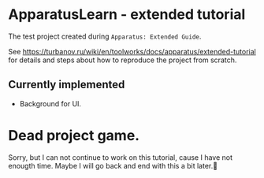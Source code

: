 # ApparatusLearn - extended tutorial
The test project created during ```Apparatus: Extended Guide```.

See https://turbanov.ru/wiki/en/toolworks/docs/apparatus/extended-tutorial for details and steps about how to reproduce the project from scratch. 

## Currently implemented

- Background for UI.

# Dead project game.

Sorry, but I can not continue to work on this tutorial, cause I have not enougth time. Maybe I will go back and end with this a bit later.👋

